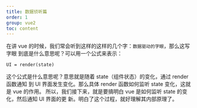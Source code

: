 ```yaml
---
title: 数据侦听篇
order: 1
group: vue2
toc: content
---
```


在讲 vue 的时候，我们常会听到这样的这样的几个字：`数据驱动的字眼`，那么这写字眼
到底是什么意思呢？可以用一个公式来表示：

`UI = render(state)`

这个公式是什么意思呢？意思就是随着 state（组件状态）的变化，通过 render 函数通知
到 UI 界面发生变化。那么具体 render 函数如何监听 state 变化，这就是 vue 的作用。
所以，我们接下来，就是要搞明白 vue 是如何监听 state 的变化，然后通知 UI 界面的更
新。明白了这个过程，就好理解其内部原理了。
